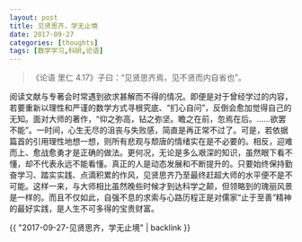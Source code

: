 ```yaml
---
layout: post
title: 见贤思齐，学无止境
date: 2017-09-27
categories: [thoughts]
tags: [数学学习,科研,论语]
---
```


> 《论语 里仁 4.17》子曰：“见贤思齐焉，见不贤而内自省也”。

阅读文献与专著会时常遇到欲求甚解而不得的情况。即便是对于曾经学过的内容，若要重新以理性和严谨的数学方式寻根究底、“扪心自问”，反倒会愈加觉得自己的无知。面对大师的著作，“仰之弥高，钻之弥坚。瞻之在前，忽焉在后。……欲罢不能”。一时间，心生无尽的沮丧与失败感，简直是再正常不过了。可是，若依据篇首的引用理性地想一想，则所有悲观与颓唐的情绪实在是不必要的。相反，迎难而上、愈战愈勇才是正确的做法。更何况，无论是多么艰深的知识，虽然眼下看不懂，却不代表永远不能看懂。真正的人是动态发展和不断提升的。只要始终保持勤奋学习、踏实实践、点滴积累的作风，见贤思齐乃至最终赶超大师的水平便不是不可能。这样一来，与大师相比虽然晚些时候才到达科学之颠，但领略到的瑰丽风景是一样的。而且不仅如此，自强不息的求索与心路历程正是对儒家“止于至善”精神的最好实践，是人生不可多得的宝贵财富。

{{ "2017-09-27-见贤思齐，学无止境" | backlink }}
